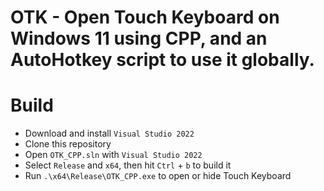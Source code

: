 # OTK - Open Touch Keyboard on Windows 11 using CPP, and an AutoHotkey script to use it globally.

# Build
- Download and install `Visual Studio 2022`
- Clone this repository
- Open `OTK_CPP.sln` with `Visual Studio 2022`
- Select `Release` and `x64`, then hit `Ctrl` + `b` to build it
- Run `.\x64\Release\OTK_CPP.exe` to open or hide Touch Keyboard
